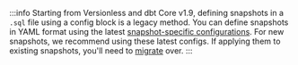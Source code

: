 
:::info
Starting from Versionless and dbt Core v1.9, defining snapshots in a `.sql` file using a config block is a legacy method. You can define snapshots in YAML format using the latest [snapshot-specific configurations](/docs/build/snapshots#configuring-snapshots). For new snapshots, we recommend using these latest configs. If applying them to existing snapshots, you'll need to [migrate](#snapshot-configuration-migration) over.
:::
